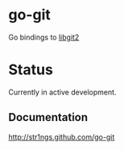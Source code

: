 go-git
=================
Go bindings to [libgit2](http://libgit2.github.com/)

Status
=================
Currently in active development.

Documentation
-----------------
http://str1ngs.github.com/go-git
